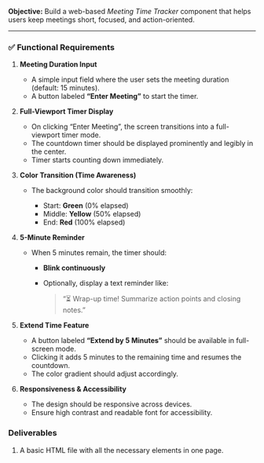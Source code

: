 **Objective:**
Build a web-based *Meeting Time Tracker* component that helps users keep meetings short, focused, and action-oriented.

---

### ✅ Functional Requirements

1. **Meeting Duration Input**

   * A simple input field where the user sets the meeting duration (default: 15 minutes).
   * A button labeled **“Enter Meeting”** to start the timer.

2. **Full-Viewport Timer Display**

   * On clicking “Enter Meeting”, the screen transitions into a full-viewport timer mode.
   * The countdown timer should be displayed prominently and legibly in the center.
   * Timer starts counting down immediately.

3. **Color Transition (Time Awareness)**

   * The background color should transition smoothly:

     * Start: **Green** (0% elapsed)
     * Middle: **Yellow** (50% elapsed)
     * End: **Red** (100% elapsed)

4. **5-Minute Reminder**

   * When 5 minutes remain, the timer should:

     * **Blink continuously**
     * Optionally, display a text reminder like:

       > “⏳ Wrap-up time! Summarize action points and closing notes.”

5. **Extend Time Feature**

   * A button labeled **“Extend by 5 Minutes”** should be available in full-screen mode.
   * Clicking it adds 5 minutes to the remaining time and resumes the countdown.
   * The color gradient should adjust accordingly.

6. **Responsiveness & Accessibility**

   * The design should be responsive across devices.
   * Ensure high contrast and readable font for accessibility.

### Deliverables

1. A basic HTML file with all the necessary elements in one page.
